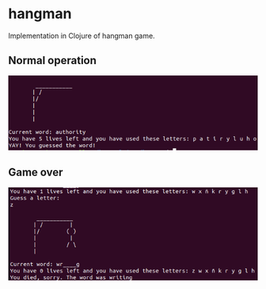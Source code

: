 # hangman

Implementation in Clojure of hangman game.

## Normal operation

![Sucess](doc/images/sucess.png)

## Game over

![Game over](doc/images/game-over.png)

